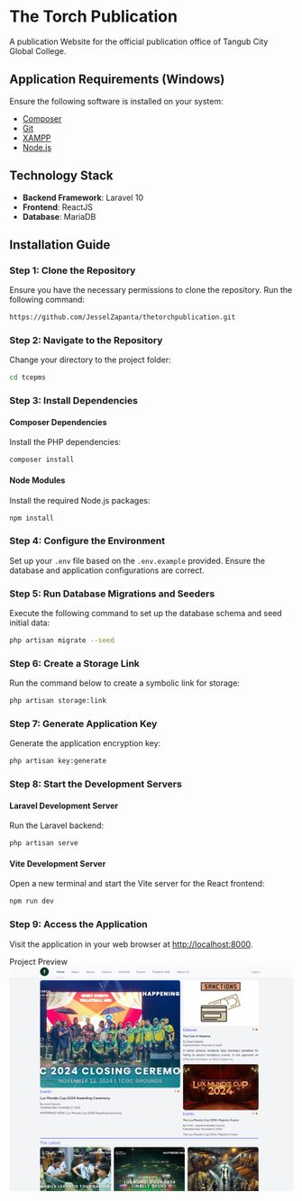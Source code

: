 # The Torch Publication

A publication Website for the official publication office of Tangub City Global College.

## Application Requirements (Windows)
Ensure the following software is installed on your system:

- [Composer](https://getcomposer.org/)
- [Git](https://git-scm.com/)
- [XAMPP](https://www.apachefriends.org/download.html)
- [Node.js](https://nodejs.org/en)

## Technology Stack
- **Backend Framework**: Laravel 10
- **Frontend**: ReactJS
- **Database**: MariaDB

## Installation Guide

### Step 1: Clone the Repository
Ensure you have the necessary permissions to clone the repository. Run the following command:

```bash
https://github.com/JesselZapanta/thetorchpublication.git
```

### Step 2: Navigate to the Repository
Change your directory to the project folder:

```bash
cd tcepms
```

### Step 3: Install Dependencies

#### Composer Dependencies
Install the PHP dependencies:

```bash
composer install
```

#### Node Modules
Install the required Node.js packages:

```bash
npm install
```

### Step 4: Configure the Environment
Set up your `.env` file based on the `.env.example` provided. Ensure the database and application configurations are correct.

### Step 5: Run Database Migrations and Seeders
Execute the following command to set up the database schema and seed initial data:

```bash
php artisan migrate --seed
```

### Step 6: Create a Storage Link
Run the command below to create a symbolic link for storage:

```bash
php artisan storage:link
```

### Step 7: Generate Application Key
Generate the application encryption key:

```bash
php artisan key:generate
```

### Step 8: Start the Development Servers

#### Laravel Development Server
Run the Laravel backend:

```bash
php artisan serve
```

#### Vite Development Server
Open a new terminal and start the Vite server for the React frontend:

```bash
npm run dev
```

### Step 9: Access the Application
Visit the application in your web browser at [http://localhost:8000](http://localhost:8000).

<!-- Uncomment the following section once you have a project preview screenshot -->

Project Preview
![Project Preview](./public/images/screenshot.png)

